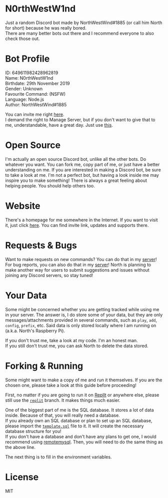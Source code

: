 # N0rthWestW1nd

Just a random Discord bot made by NorthWestWind#1885 (or call him North for short) because he was really bored.\
There are many better bots out there and I recommend everyone to also check those out.

# Bot Profile
ID: 649611982428962819\
Name: N0rthWestW1nd\
Birthdate: 29th November 2019\
Gender: Unknown\
Favourite Command: (NSFW)\
Language: Node.js\
Author: NorthWestWind#1885

You can invite me right [here](https://discord.com/api/oauth2/authorize?client_id=649611982428962819&permissions=1391586679&scope=bot).\
I demand the right to Manage Server, but if you don't want to give that to me, understandable, have a great day. Just use [this](https://discord.com/api/oauth2/authorize?client_id=649611982428962819&permissions=0&scope=bot).

# Open Source
I'm actually an open source Discord bot, unlike all the other bots. Do whatever you want. You can fork me, copy part of me, or just have a better understanding on me. If you are interested in making a Discord bot, be sure to take a look at me. I'm not a perfect bot, but having a look inside me may inspire you to make something! There is always a great feeling about helping people. You should help others too.

# Website
There's a homepage for me somewhere in the Internet. If you want to visit it, just click [here](https://northwestwind.ml/n0rthwestw1nd). You can find invite link, updates and supports there.

# Requests & Bugs
Want to make requests on new commands? You can do that in my [server](https://discord.gg/n67DUfQ)! For bug reports, you can also do that in my [server](https://discord.gg/n67DUfQ)! North is planning to make another way for users to submit suggestions and issues without joining any Discord servers, so stay tuned!

# Your Data
Some might be concerned whether you are getting tracked while using me in your server. The answer is, I do store some of your data, but they are only messages/attachments provided in several commands, such as `play`, `add`, `config`, `prefix`, etc. Said data is only stored locally where I am running on (a.k.a. North's Raspberry Pi).

If you don't trust me, take a look at my code. I'm an honest man.  
If you still don't trust me, you can ask North to delete the data stored.

# Forking & Running
Some might want to make a copy of me and run it themselves. If you are the chosen one, please take a look at this guide before proceeding!

First, no matter if you are going to run it on [ReplIt](https://replit.com) or anywhere else, please still use the [`replit`](https://github.com/North-West-Wind/NWWbot/tree/replit) branch. It makes things much easier.

One of the biggest part of me is the SQL database. It stores a lot of data inside. Because of that, you will really need a database.  
If you already own an SQL database or plan to set up an SQL database, please import the [`template.sql`](https://github.com/North-West-Wind/NWWbot/blob/replit/template.sql) file to it. It will create the necessary database structure for you!  
If you don't have a database and don't have any plans to get one, I would recommend using [remotemysql](https://remotemysql.com). Then, you will need to do the same thing as the above line.

The next thing is to fill in the environment variables.

# License
MIT
